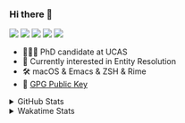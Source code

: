 ### Hi there 👋

[![](https://img.shields.io/badge/-Email-325180?logo=maildotru&logoColor=white&style=flat-square)](mailto:hi@wang.tianshu.me)
[![](https://img.shields.io/badge/-GitHub-black?logo=GitHub&style=flat-square)](https://github.com/tshu-w)
[![](https://img.shields.io/badge/-Telegram-26a5e4?labelColor=fafafa&logo=telegram&style=flat-square)](https://t.me/tshu_w) 
[![](https://img.shields.io/badge/-Twitter-1da1f2?logo=Twitter&logoColor=white&style=flat-square)](https://twitter.com/tshu_w)
[![](https://komarev.com/ghpvc/?username=tshu-w&color=blueviolet&style=flat-square)]()



- 🧑🏻‍🎓 PhD candidate at UCAS
- 🔭 Currently interested in Entity Resolution
- 🛠 macOS & Emacs & ZSH & Rime
- 🔑 [GPG Public Key](https://github.com/tshu-w/dotfiles/blob/main/config/gnupg/public.asc)

<details>

<summary>GitHub Stats</summary>

![Tianshu's GitHub stats](https://github-readme-stats.vercel.app/api?username=tshu-w&show_icons=true&theme=buefy&count_private=true)
  
</details>


<details>
  <summary>Wakatime Stats</summary>

  Currently, files accessed by tramp cannot be tracked by wakatime, see https://github.com/wakatime/wakatime-mode/issues/27
  <br>
  
<!--START_SECTION:waka-->
![Code Time](http://img.shields.io/badge/Code%20Time-6%2C443%20hrs%2051%20mins-blue)

**I'm a Night 🦉** 

```text
🌞 Morning                262 commits         ██░░░░░░░░░░░░░░░░░░░░░░░   09.97 % 
🌆 Daytime                966 commits         █████████░░░░░░░░░░░░░░░░   36.77 % 
🌃 Evening                1129 commits        ███████████░░░░░░░░░░░░░░   42.98 % 
🌙 Night                  270 commits         ███░░░░░░░░░░░░░░░░░░░░░░   10.28 % 
```
📅 **I'm Most Productive on Tuesday** 

```text
Monday                   452 commits         ████░░░░░░░░░░░░░░░░░░░░░   17.21 % 
Tuesday                  685 commits         ███████░░░░░░░░░░░░░░░░░░   26.08 % 
Wednesday                359 commits         ███░░░░░░░░░░░░░░░░░░░░░░   13.67 % 
Thursday                 181 commits         ██░░░░░░░░░░░░░░░░░░░░░░░   06.89 % 
Friday                   467 commits         ████░░░░░░░░░░░░░░░░░░░░░   17.78 % 
Saturday                 322 commits         ███░░░░░░░░░░░░░░░░░░░░░░   12.26 % 
Sunday                   161 commits         ██░░░░░░░░░░░░░░░░░░░░░░░   06.13 % 
```


📊 **This Week I Spent My Time On** 

```text
💬 Programming Languages: 
sh                       15 hrs 53 mins      █████████████████████████   100.00 % 

🔥 Editors: 
Zsh                      15 hrs 53 mins      █████████████████████████   100.00 % 

🐱‍💻 Projects: 
uniblocker               9 hrs 36 mins       ███████████████░░░░░░░░░░   60.45 % 
Terminal                 5 hrs 43 mins       █████████░░░░░░░░░░░░░░░░   36.01 % 
zsh-autocomplete         16 mins             ░░░░░░░░░░░░░░░░░░░░░░░░░   01.73 % 
lit-arkent               11 mins             ░░░░░░░░░░░░░░░░░░░░░░░░░   01.22 % 
dotfiles                 5 mins              ░░░░░░░░░░░░░░░░░░░░░░░░░   00.55 % 

💻 Operating System: 
Linux                    11 hrs 39 mins      ██████████████████░░░░░░░   73.39 % 
Mac                      4 hrs 13 mins       ███████░░░░░░░░░░░░░░░░░░   26.61 % 
```

**I Mostly Code in Python** 

```text
Python                   19 repos            █████████░░░░░░░░░░░░░░░░   35.85 % 
Emacs Lisp               10 repos            █████░░░░░░░░░░░░░░░░░░░░   18.87 % 
Ruby                     3 repos             █░░░░░░░░░░░░░░░░░░░░░░░░   05.66 % 
Jupyter Notebook         2 repos             █░░░░░░░░░░░░░░░░░░░░░░░░   03.77 % 
Lua                      1 repo              ░░░░░░░░░░░░░░░░░░░░░░░░░   01.89 % 
```




 Last Updated on 14/05/2023 08:13:02 UTC
<!--END_SECTION:waka-->
</details>
